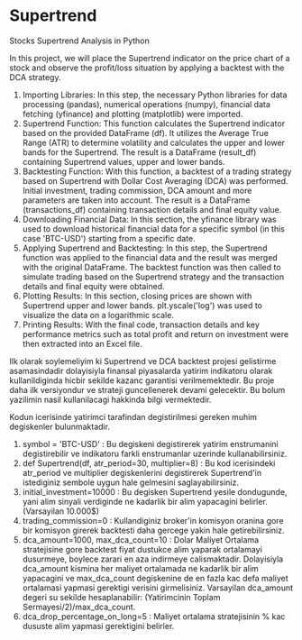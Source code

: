 # Supertrend
Stocks Supertrend Analysis in Python

In this project, we will place the Supertrend indicator on the price chart of a stock and observe the profit/loss situation by applying a backtest with the DCA strategy.

1. Importing Libraries: In this step, the necessary Python libraries for data processing (pandas), numerical operations (numpy), financial data fetching (yfinance) and plotting (matplotlib) were imported.
2. Supertrend Function: This function calculates the Supertrend indicator based on the provided DataFrame (df). It utilizes the Average True Range (ATR) to determine volatility and calculates the upper and lower bands for the Supertrend. The result is a DataFrame (result_df) containing Supertrend values, upper and lower bands.
3. Backtesting Function: With this function, a backtest of a trading strategy based on Supertrend with Dollar Cost Averaging (DCA) was performed. Initial investment, trading commission, DCA amount and more parameters are taken into account. The result is a DataFrame (transactions_df) containing transaction details and final equity value.
4. Downloading Financial Data: In this section, the yfinance library was used to download historical financial data for a specific symbol (in this case 'BTC-USD') starting from a specific date.
5. Applying Supertrend and Backtesting: In this step, the Supertrend function was applied to the financial data and the result was merged with the original DataFrame. The backtest function was then called to simulate trading based on the Supertrend strategy and the transaction details and final equity were obtained.
6. Plotting Results: In this section, closing prices are shown with Supertrend upper and lower bands. plt.yscale('log') was used to visualize the data on a logarithmic scale.
7. Printing Results: With the final code, transaction details and key performance metrics such as total profit and return on investment were then extracted into an Excel file.

Ilk olarak soylemeliyim ki Supertrend ve DCA backtest projesi gelistirme asamasindadir dolayisiyla finansal piyasalarda yatirim indikatoru olarak kullanildiginda hicbir sekilde kazanc garantisi verilmemektedir. Bu proje daha ilk versiyondur ve strateji guncellenerek devami gelecektir. Bu bolum yazilimin nasil kullanilacagi hakkinda bilgi vermektedir.

Kodun icerisinde yatirimci tarafindan degistirilmesi gereken muhim degiskenler bulunmaktadir.

1. symbol = 'BTC-USD' : Bu degiskeni degistirerek yatirim enstrumanini degistirebilir ve indikatoru farkli enstrumanlar uzerinde kullanabilirsiniz.
2. def Supertrend(df, atr_period=30, multiplier=8) : Bu kod icerisindeki atr_period ve multiplier degiskenlerini degistirerek Supertrend'in istediginiz sembole uygun hale gelmesini saglayabilirsiniz.
3. initial_investment=10000 : Bu degisken Supertrend yesile dondugunde, yani alim sinyali verdiginde ne kadarlik bir alim yapacagini belirler. (Varsayilan 10.000$)
4. trading_commission=0 : Kullandiginiz broker'in komisyon oranina gore bir komisyon girerek backtesti daha gercege yakin hale getirebilirsiniz.
5. dca_amount=1000, max_dca_count=10 : Dolar Maliyet Ortalama stratejisine gore backtest fiyat dustukce alim yaparak ortalamayi dusurmeye, boylece zarari en aza indirmeye calismaktadir. Dolayisiyla dca_amount kismina her maliyet ortalamada ne kadarlik bir alim yapacagini ve max_dca_count degiskenine de en fazla kac defa maliyet ortalamasi yapmasi gerektigi verisini girmelisiniz. Varsayilan dca_amount degeri su sekilde hesaplanabilir: (Yatirimcinin Toplam Sermayesi/2)/max_dca_count.
7. dca_drop_percentage_on_long=5 : Maliyet ortalama stratejisinin % kac dususte alim yapmasi gerektigini belirler. 
